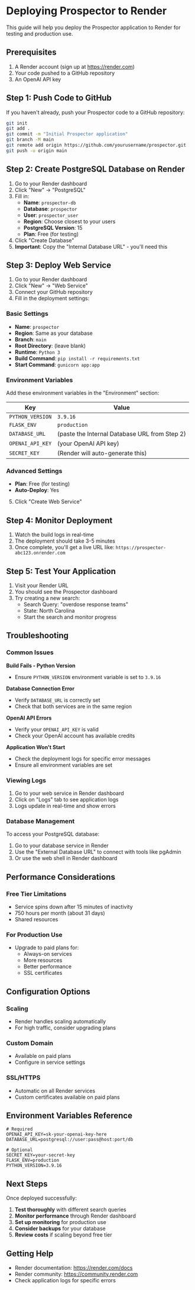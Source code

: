 # Deploying Prospector to Render

This guide will help you deploy the Prospector application to Render for testing and production use.

## Prerequisites

1. A Render account (sign up at https://render.com)
2. Your code pushed to a GitHub repository
3. An OpenAI API key

## Step 1: Push Code to GitHub

If you haven't already, push your Prospector code to a GitHub repository:

```bash
git init
git add .
git commit -m "Initial Prospector application"
git branch -M main
git remote add origin https://github.com/yourusername/prospector.git
git push -u origin main
```

## Step 2: Create PostgreSQL Database on Render

1. Go to your Render dashboard
2. Click "New" → "PostgreSQL"
3. Fill in:
   - **Name**: `prospector-db`
   - **Database**: `prospector`
   - **User**: `prospector_user`
   - **Region**: Choose closest to your users
   - **PostgreSQL Version**: 15
   - **Plan**: Free (for testing)
4. Click "Create Database"
5. **Important**: Copy the "Internal Database URL" - you'll need this

## Step 3: Deploy Web Service

1. Go to your Render dashboard
2. Click "New" → "Web Service"
3. Connect your GitHub repository
4. Fill in the deployment settings:

### Basic Settings
- **Name**: `prospector`
- **Region**: Same as your database
- **Branch**: `main`
- **Root Directory**: (leave blank)
- **Runtime**: `Python 3`
- **Build Command**: `pip install -r requirements.txt`
- **Start Command**: `gunicorn app:app`

### Environment Variables
Add these environment variables in the "Environment" section:

| Key | Value |
|-----|-------|
| `PYTHON_VERSION` | `3.9.16` |
| `FLASK_ENV` | `production` |
| `DATABASE_URL` | (paste the Internal Database URL from Step 2) |
| `OPENAI_API_KEY` | (your OpenAI API key) |
| `SECRET_KEY` | (Render will auto-generate this) |

### Advanced Settings
- **Plan**: Free (for testing)
- **Auto-Deploy**: Yes

5. Click "Create Web Service"

## Step 4: Monitor Deployment

1. Watch the build logs in real-time
2. The deployment should take 3-5 minutes
3. Once complete, you'll get a live URL like: `https://prospector-abc123.onrender.com`

## Step 5: Test Your Application

1. Visit your Render URL
2. You should see the Prospector dashboard
3. Try creating a new search:
   - Search Query: "overdose response teams"
   - State: North Carolina
   - Start the search and monitor progress

## Troubleshooting

### Common Issues

**Build Fails - Python Version**
- Ensure `PYTHON_VERSION` environment variable is set to `3.9.16`

**Database Connection Error**
- Verify `DATABASE_URL` is correctly set
- Check that both services are in the same region

**OpenAI API Errors**
- Verify your `OPENAI_API_KEY` is valid
- Check your OpenAI account has available credits

**Application Won't Start**
- Check the deployment logs for specific error messages
- Ensure all environment variables are set

### Viewing Logs

1. Go to your web service in Render dashboard
2. Click on "Logs" tab to see application logs
3. Logs update in real-time and show errors

### Database Management

To access your PostgreSQL database:
1. Go to your database service in Render
2. Use the "External Database URL" to connect with tools like pgAdmin
3. Or use the web shell in Render dashboard

## Performance Considerations

### Free Tier Limitations
- Service spins down after 15 minutes of inactivity
- 750 hours per month (about 31 days)
- Shared resources

### For Production Use
- Upgrade to paid plans for:
  - Always-on services
  - More resources
  - Better performance
  - SSL certificates

## Configuration Options

### Scaling
- Render handles scaling automatically
- For high traffic, consider upgrading plans

### Custom Domain
- Available on paid plans
- Configure in service settings

### SSL/HTTPS
- Automatic on all Render services
- Custom certificates available on paid plans

## Environment Variables Reference

```env
# Required
OPENAI_API_KEY=sk-your-openai-key-here
DATABASE_URL=postgresql://user:pass@host:port/db

# Optional
SECRET_KEY=your-secret-key
FLASK_ENV=production
PYTHON_VERSION=3.9.16
```

## Next Steps

Once deployed successfully:

1. **Test thoroughly** with different search queries
2. **Monitor performance** through Render dashboard
3. **Set up monitoring** for production use
4. **Consider backups** for your database
5. **Review costs** if scaling beyond free tier

## Getting Help

- Render documentation: https://render.com/docs
- Render community: https://community.render.com
- Check application logs for specific errors

